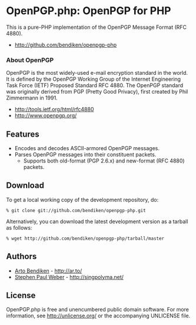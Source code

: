 OpenPGP.php: OpenPGP for PHP
============================

This is a pure-PHP implementation of the OpenPGP Message Format (RFC 4880).

* <http://github.com/bendiken/openpgp-php>

### About OpenPGP

OpenPGP is the most widely-used e-mail encryption standard in the world. It
is defined by the OpenPGP Working Group of the Internet Engineering Task
Force (IETF) Proposed Standard RFC 4880. The OpenPGP standard was originally
derived from PGP (Pretty Good Privacy), first created by Phil Zimmermann in
1991.

* <http://tools.ietf.org/html/rfc4880>
* <http://www.openpgp.org/>

Features
--------

* Encodes and decodes ASCII-armored OpenPGP messages.
* Parses OpenPGP messages into their constituent packets.
  * Supports both old-format (PGP 2.6.x) and new-format (RFC 4880) packets.

Download
--------

To get a local working copy of the development repository, do:

    % git clone git://github.com/bendiken/openpgp-php.git

Alternatively, you can download the latest development version as a tarball
as follows:

    % wget http://github.com/bendiken/openpgp-php/tarball/master

Authors
-------

* [Arto Bendiken](mailto:arto.bendiken@gmail.com) - <http://ar.to/>
* [Stephen Paul Weber](mailto:singpolyma@singpolyma.net) - <http://singpolyma.net/>

License
-------

OpenPGP.php is free and unencumbered public domain software. For more
information, see <http://unlicense.org/> or the accompanying UNLICENSE file.

